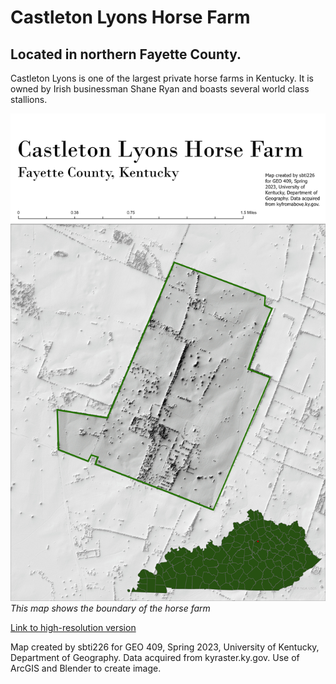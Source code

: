 # Castleton Lyons Horse Farm
## Located in northern Fayette County.

Castleton Lyons is one of the largest private horse farms in Kentucky. It is owned by Irish businessman Shane Ryan and boasts several world class stallions.

![Castleton Lyons](Layout.jpg)     
*This map shows the boundary of the horse farm*

[Link to high-resolution version](Layout.pdf)     

Map created by sbti226 for GEO 409, Spring 2023, University of Kentucky, Department of Geography. Data acquired from kyraster.ky.gov. Use of ArcGIS and Blender to create image.

